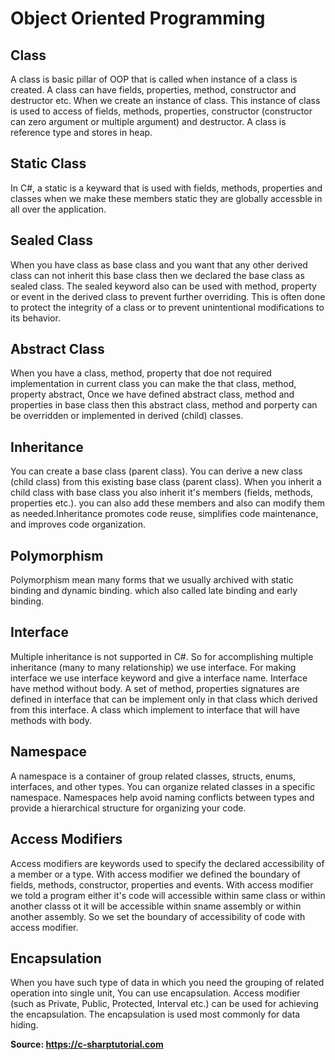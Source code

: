 <head>
<meta name="google-site-verification" content="uZq-Afnefgjvtnio4q8XjEmQtP7FPhB72LzQ_iYBLqM" />
</head>
<h1>Object Oriented Programming</h1> 
<h2>Class</h2>
<p>A class is basic pillar of OOP that is called when instance of a class is created. A class can have fields, properties, method, constructor and destructor etc. When we create an instance of class. This instance of class is used to access of fields, methods, properties, constructor (constructor can zero argument or multiple argument) and destructor. A class is reference type and stores in heap.</p>
<h2>Static Class</h2>
<p>In C#, a static is a keyward that is used with fields, methods, properties and classes when we make these members static they are globally accessble in all over the application.</p>
<h2>Sealed Class</h2>
<p>When you have class as base class and you want that any other derived class can not inherit this base class then we declared the base class as sealed class. The sealed keyword also can be used with method, property or event in the derived class to prevent further overriding. This is often done to protect the integrity of a class or to prevent unintentional modifications to its behavior.</p>
<h2>Abstract Class</h2>
<p>When you have a class, method, property that doe not required implementation in current class you can make the that class, method, property abstract, Once we have defined abstract class, method and properties in base class then this abstract class, method and porperty can be overridden or implemented in derived (child) classes.</p>
<h2>Inheritance</h2>
<p>You can create a base class (parent class). You can derive a new class (child class) from this existing base class (parent class). When you inherit a child class with base class you also inherit it's members (fields, methods, properties etc.). you can also add these members and also can modify them as needed.Inheritance promotes code reuse, simplifies code maintenance, and improves code organization.</p>
<h2>Polymorphism</h2>
<p>Polymorphism mean many forms that we usually archived with static binding and dynamic binding. which also called late binding and early binding.</p>
<h2>Interface</h2>
<p>Multiple inheritance is not supported in C#. So for accomplishing multiple inheritance (many to many relationship) we use interface. For making interface we use interface keyword and give a interface name. Interface have method without body. A set of method, properties signatures are defined in interface that can be implement only in that class which derived from this interface. A class which implement to interface that will have methods with body.</p>
<h2>Namespace</h2>
<p>A namespace is a container of group related classes, structs, enums, interfaces, and other types. You can organize related classes in a specific namespace. Namespaces help avoid naming conflicts between types and provide a hierarchical structure for organizing your code.</p>
<h2>Access Modifiers</h2>
<p>Access modifiers are keywords used to specify the declared accessibility of a member or a type. With access modifier we defined the boundary of fields, methods, constructor, properties and events. With access modifier we told a program either it's code will accessible within same class or within another classs ot it will be accessible within sname assembly or within another assembly. So we set the boundary of accessibility of code with access modifier.</p>
<h2>Encapsulation</h2>
<p>When you have such type of data in which you need the grouping of related operation into single unit, You can use encapsulation. Access modifier (such as Private, Public, Protected, Interval etc.) can be used for achieving the encapsulation. The encapsulation is used most commonly for data hiding.</p>
<p style="font-weight: bold;">Source: <a href="https://c-sharptutorial.com">https://c-sharptutorial.com</a></p>
